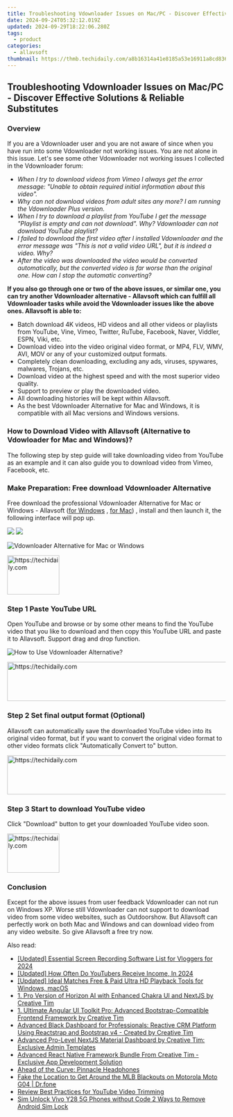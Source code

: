 ```yaml
---
title: Troubleshooting Vdownloader Issues on Mac/PC - Discover Effective Solutions & Reliable Substitutes
date: 2024-09-24T05:32:12.019Z
updated: 2024-09-29T18:22:06.280Z
tags:
  - product
categories:
  - allavsoft
thumbnail: https://thmb.techidaily.com/a8b16314a41e8185a53e16911a8cd83652896b6771ffcd18a8d5ccdaa894f672.jpg
---
```


## Troubleshooting Vdownloader Issues on Mac/PC - Discover Effective Solutions & Reliable Substitutes

### Overview

If you are a Vdownloader user and you are not aware of since when you have run into some Vdownloader not working issues. You are not alone in this issue. Let's see some other Vdownloader not working issues I collected in the Vdownloader forum:

* _When I try to download videos from Vimeo I always get the error message: "Unable to obtain required initial information about this video"._
* _Why can not download videos from adult sites any more? I am running the Vdownloader Plus version._
* _When I try to download a playlist from YouTube I get the message "Playlist is empty and can not download". Why? Vdownloader can not download YouTube playlist?_
* _I failed to download the first video after I installed Vdownloader and the error message was "This is not a valid video URL", but it is indeed a video. Why?_
* _After the video was downloaded the video would be converted automatically, but the converted video is far worse than the original one. How can I stop the automatic converting?_

**If you also go through one or two of the above issues, or similar one, you can try another Vdownloader alternative - Allavsoft which can fulfill all Vdownloader tasks while avoid the Vdownloader issues like the above ones. Allavsoft is able to:**

* Batch download 4K videos, HD videos and all other videos or playlists from YouTube, Vine, Vimeo, Twitter, RuTube, Facebook, Naver, Viddler, ESPN, Viki, etc.
* Download video into the video original video format, or MP4, FLV, WMV, AVI, MOV or any of your customized output formats.
* Completely clean downloading, excluding any ads, viruses, spywares, malwares, Trojans, etc.
* Download video at the highest speed and with the most superior video quality.
* Support to preview or play the downloaded video.
* All downloading histories will be kept within Allavsoft.
* As the best Vdownloader Alternative for Mac and Windows, it is compatible with all Mac versions and Windows versions.

### How to Download Video with Allavsoft (Alternative to Vdowloader for Mac and Windows)?

The following step by step guide will take downloading video from YouTube as an example and it can also guide you to download video from Vimeo, Facebook, etc.

### Make Preparation: Free download Vdownloader Alternative

Free download the professional Vdownloader Alternative for Mac or Windows - Allavsoft ([for Windows](https://tools.techidaily.com/allavsoft/products/) , [for Mac](https://tools.techidaily.com/allavsoft/products/)) , install and then launch it, the following interface will pop up.

[![](https://www.allavsoft.com/how-to/../images/how-to/free-download-win.jpg)](https://tools.techidaily.com/allavsoft/products/) [![](https://www.allavsoft.com/how-to/../images/how-to/free-download-mac.jpg)](https://tools.techidaily.com/allavsoft/products/)

![Vdownloader Alternative for Mac or Windows](https://www.allavsoft.com/how-to/../images/allavsoft/screen-shot-600.jpg)

<!-- affiliate ads begin -->
<a href="https://aligracehair.sjv.io/c/5597632/2135362/19272" target="_top" id="2135362">
  <img src="//a.impactradius-go.com/display-ad/19272-2135362" border="0" alt="https://techidaily.com" width="120" height="90"/>
</a>
<img height="0" width="0" src="https://aligracehair.sjv.io/i/5597632/2135362/19272" style="position:absolute;visibility:hidden;" border="0" />
<!-- affiliate ads end -->

### Step 1 Paste YouTube URL

Open YouTube and browse or by some other means to find the YouTube video that you like to download and then copy this YouTube URL and paste it to Allavsoft. Support drag and drop function.

![How to Use Vdownloader Alternative?](https://www.allavsoft.com/how-to/../images/how-to/download-rtmp-video/download-rtmp-video.jpg)

<!-- affiliate ads begin -->
<a href="https://appsumo.8odi.net/c/5597632/2111982/7443" target="_top" id="2111982">
  <img src="//a.impactradius-go.com/display-ad/7443-2111982" border="0" alt="https://techidaily.com" width="728" height="90"/>
</a>
<img height="0" width="0" src="https://appsumo.8odi.net/i/5597632/2111982/7443" style="position:absolute;visibility:hidden;" border="0" />
<!-- affiliate ads end -->

### Step 2 Set final output format (Optional)

Allavsoft can automatically save the downloaded YouTube video into its original video format, but if you want to convert the original video format to other video formats click "Automatically Convert to" button.

<!-- affiliate ads begin -->
<a href="https://appsumo.8odi.net/c/5597632/2151872/7443" target="_top" id="2151872">
  <img src="//a.impactradius-go.com/display-ad/7443-2151872" border="0" alt="https://techidaily.com" width="728" height="90"/>
</a>
<img height="0" width="0" src="https://appsumo.8odi.net/i/5597632/2151872/7443" style="position:absolute;visibility:hidden;" border="0" />
<!-- affiliate ads end -->

### Step 3 Start to download YouTube video

Click "Download" button to get your downloaded YouTube video soon.

<!-- affiliate ads begin -->
<a href="https://bluettifr.pxf.io/c/5597632/2145079/17095" target="_top" id="2145079">
  <img src="//a.impactradius-go.com/display-ad/17095-2145079" border="0" alt="https://techidaily.com" width="120" height="90"/>
</a>
<img height="0" width="0" src="https://bluettifr.pxf.io/i/5597632/2145079/17095" style="position:absolute;visibility:hidden;" border="0" />
<!-- affiliate ads end -->

### Conclusion

Except for the above issues from user feedback Vdownloader can not run on Windows XP. Worse still Vdownloader can not support to download video from some video websites, such as Outdoorshow. But Allavsoft can perfectly work on both Mac and Windows and can download video from any video website. So give Allavsoft a free try now.

<ins class="adsbygoogle"
     style="display:block"
     data-ad-format="autorelaxed"
     data-ad-client="ca-pub-7571918770474297"
     data-ad-slot="1223367746"></ins>

<ins class="adsbygoogle"
     style="display:block"
     data-ad-client="ca-pub-7571918770474297"
     data-ad-slot="8358498916"
     data-ad-format="auto"
     data-full-width-responsive="true"></ins>

<span class="atpl-alsoreadstyle">Also read:</span>
<div><ul>
<li><a href="https://facebook-video-footage.techidaily.com/updated-essential-screen-recording-software-list-for-vloggers-for-2024/"><u>[Updated] Essential Screen Recording Software List for Vloggers for 2024</u></a></li>
<li><a href="https://eaxpv-info.techidaily.com/updated-how-often-do-youtubers-receive-income-in-2024/"><u>[Updated] How Often Do YouTubers Receive Income, In 2024</u></a></li>
<li><a href="https://fox-info.techidaily.com/updated-ideal-matches-free-and-paid-ultra-hd-playback-tools-for-windows-macos/"><u>[Updated] Ideal Matches Free & Paid Ultra HD Playback Tools for Windows, macOS</u></a></li>
<li><a href="https://fox-zaraz.techidaily.com/1-pro-version-of-horizon-ai-with-enhanced-chakra-ui-and-nextjs-by-creative-tim/"><u>1. Pro Version of Horizon AI with Enhanced Chakra UI and NextJS by Creative Tim</u></a></li>
<li><a href="https://fox-zaraz.techidaily.com/1-ultimate-angular-ui-toolkit-pro-advanced-bootstrap-compatible-frontend-framework-by-creative-tim/"><u>1. Ultimate Angular UI Toolkit Pro: Advanced Bootstrap-Compatible Frontend Framework by Creative Tim</u></a></li>
<li><a href="https://fox-zaraz.techidaily.com/advanced-black-dashboard-for-professionals-reactive-crm-platform-using-reactstrap-and-bootstrap-v4-created-by-creative-tim/"><u>Advanced Black Dashboard for Professionals: Reactive CRM Platform Using Reactstrap and Bootstrap v4 - Created by Creative Tim</u></a></li>
<li><a href="https://fox-zaraz.techidaily.com/advanced-pro-level-nextjs-material-dashboard-by-creative-tim-exclusive-admin-templates/"><u>Advanced Pro-Level NextJS Material Dashboard by Creative Tim: Exclusive Admin Templates</u></a></li>
<li><a href="https://fox-zaraz.techidaily.com/advanced-react-native-framework-bundle-from-creative-tim-exclusive-app-development-solution/"><u>Advanced React Native Framework Bundle From Creative Tim - Exclusive App Development Solution</u></a></li>
<li><a href="https://buynow-marvelous.techidaily.com/ahead-of-the-curve-pinnacle-headphones/"><u>Ahead of the Curve: Pinnacle Headphones</u></a></li>
<li><a href="https://fake-location.techidaily.com/fake-the-location-to-get-around-the-mlb-blackouts-on-motorola-moto-g04-drfone-by-drfone-virtual-android/"><u>Fake the Location to Get Around the MLB Blackouts on Motorola Moto G04 | Dr.fone</u></a></li>
<li><a href="https://youtube-webster.techidaily.com/w-best-practices-for-youtube-video-trimming/"><u>Review Best Practices for YouTube Video Trimming</u></a></li>
<li><a href="https://sim-unlock.techidaily.com/sim-unlock-vivo-y28-5g-phones-without-code-2-ways-to-remove-android-sim-lock-by-drfone-android/"><u>Sim Unlock Vivo Y28 5G Phones without Code 2 Ways to Remove Android Sim Lock</u></a></li>
</ul></div>

